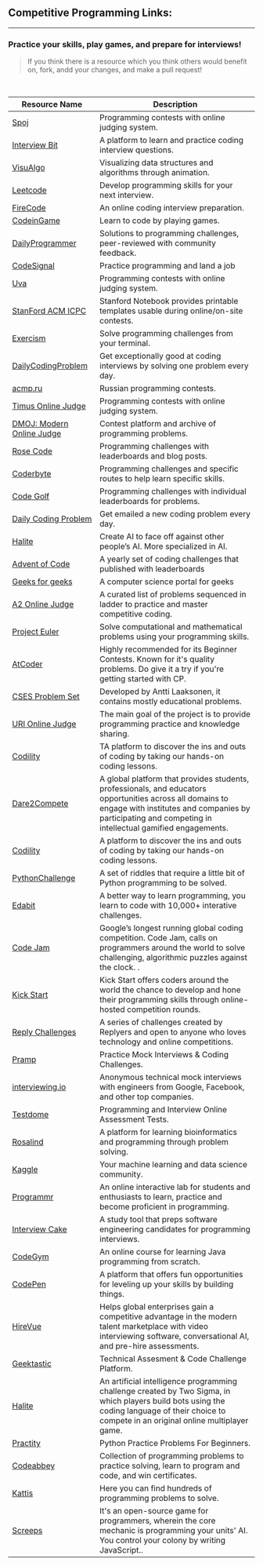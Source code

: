 ## Competitive Programming Links:
-------------------------------

### Practice your skills, play games, and prepare for interviews!

> If you think there is a resource which you think others would benefit on, fork, andd your changes, and make a pull request!
<br>

| Resource Name                                                | Description                                                                               |
| ------------------------------------------------------------ | ----------------------------------------------------------------------------------------- |
| [Spoj](https://www.spoj.com/)                                | Programming contests with online judging system.                                          |
| [Interview Bit](https://www.interviewbit.com/)               | A platform to learn and practice coding interview questions.                              |
| [VisuAlgo](https://visualgo.net/en)                          | Visualizing data structures and algorithms through animation.                             |
| [Leetcode](https://leetcode.com/)                            | Develop programming skills for your next interview.                                       |
| [FireCode](https://www.firecode.io/)                         | An online coding interview preparation.                                                   |
| [CodeinGame](https://www.codingame.com/start)                | Learn to code by playing games.                                                           |
| [DailyProgrammer](https://www.hackerrank.com/)               | Solutions to programming challenges, peer-reviewed with community feedback.               |
| [CodeSignal](https://codesignal.com/)                        | Practice programming and land a job                                                       |
| [Uva](https://onlinejudge.org/)                              | Programming contests with online judging system.                                          |
| [StanFord ACM ICPC](https://github.com/jaehyunp/stanfordacm) | Stanford Notebook provides printable templates usable during online/on-site contests.     |
| [Exercism](https://exercism.io/)                             | Solve programming challenges from your terminal.                                          |
| [DailyCodingProblem](https://www.dailycodingproblem.com/)    | Get exceptionally good at coding interviews by solving one problem every day.             |
| [acmp.ru](https://acmp.ru/)                                  | Russian programming contests.                                                             |
| [Timus Online Judge](https://acm.timus.ru/?locale=en)        | Programming contests with online judging system.                                          |
| [DMOJ: Modern Online Judge](https://dmoj.ca/)                | Contest platform and archive of programming problems.                                     |
| [Rose Code](https://www.rosecode.net/)                       | Programming challenges with leaderboards and blog posts.                                  |
| [Coderbyte](https://coderbyte.com/)                          | Programming challenges and specific routes to help learn specific skills.                 |
| [Code Golf](https://code.golf/)                              | Programming challenges with individual leaderboards for problems.                         |
| [Daily Coding Problem](https://www.dailycodingproblem.com/)  | Get emailed a new coding problem every day.                                               |
| [Halite](https://halite.io/)                                 | Create AI to face off against other people’s AI. More specialized in AI.                  |
| [Advent of Code](https://adventofcode.com/)                  | A yearly set of coding challenges that published with leaderboards                        |
| [Geeks for geeks](https://www.geeksforgeeks.org/)            | A computer science portal for geeks                                                       |
| [A2 Online Judge](https://a2oj.com/)                         | A curated list of problems sequenced in ladder to practice and master competitive coding. |
| [Project Euler](https://projecteuler.net/)                   | Solve computational and mathematical problems using your programming skills.              |
| [AtCoder](https://atcoder.jp/)                               | Highly recommended for its Beginner Contests. Known for it's quality problems. Do give it a try if you're getting started with CP.|
| [CSES Problem Set](https://cses.fi/problemset)               | Developed by Antti Laaksonen, it contains mostly educational problems.|
| [URI Online Judge](https://www.urionlinejudge.com/judge/en/login) | The main goal of the project is to provide programming practice and knowledge sharing. |
| [Codility](https://codility.com/programmers/) | TA platform to discover the ins and outs of coding by taking our hands-on coding lessons. |
| [Dare2Compete](https://dare2compete.com/) | A global platform that provides students, professionals, and educators opportunities across all domains to engage with institutes and companies by participating and competing in intellectual gamified engagements. |
| [Codility](https://codility.com/programmers/) | A platform to discover the ins and outs of coding by taking our hands-on coding lessons. |
| [PythonChallenge](http://www.pythonchallenge.com/) | A set of riddles that require a little bit of Python programming to be solved. |
| [Edabit](https://edabit.com/) | A better way to learn programming, you learn to code with 10,000+ interative challenges. |
| [Code Jam](https://codingcompetitions.withgoogle.com/codejam) | Google’s longest running global coding competition. Code Jam, calls on programmers around the world to solve challenging, algorithmic puzzles against the clock. . |
| [Kick Start](https://codingcompetitions.withgoogle.com/kickstart) | Kick Start offers coders around the world the chance to develop and hone their programming skills through online-hosted competition rounds. |
| [Reply Challenges](https://challenges.reply.com/tamtamy/home.action) | A series of challenges created by Replyers and open to anyone who loves technology and online competitions. |
| [Pramp](https://www.pramp.com/#/) | Practice Mock Interviews & Coding Challenges. |
| [interviewing.io](https://interviewing.io/) | Anonymous technical mock interviews with engineers from Google, Facebook, and other top companies. |
| [Testdome](https://www.testdome.com/) | Programming and Interview Online Assessment Tests. |
| [Rosalind](http://rosalind.info/problems/locations/) | A platform for learning bioinformatics and programming through problem solving. |
| [Kaggle](https://www.kaggle.com/) | Your machine learning and data science community. |
| [Programmr](http://www.programmr.com/) | An online interactive lab for students and enthusiasts to learn, practice and become proficient in programming. |
| [Interview Cake](https://www.interviewcake.com/) | A study tool that preps software engineering candidates for programming interviews. |
| [CodeGym](https://codegym.cc/) | An online course for learning Java programming from scratch. |
| [CodePen](https://codepen.io/challenges) | A platform that offers fun opportunities for leveling up your skills by building things. |
| [HireVue](https://www.hirevue.com/) | Helps global enterprises gain a competitive advantage in the modern talent marketplace with video interviewing software, conversational AI, and pre-hire assessments. |
| [Geektastic](https://geektastic.com/) | Technical Assesment & Code Challenge Platform. |
| [Halite](https://www.halite.io/) | An artificial intelligence programming challenge created by Two Sigma, in which players build bots using the coding language of their choice to compete in an original online multiplayer game. |
| [Practity](https://practity.com/) |  Python Practice Problems For Beginners. |
| [Codeabbey](https://www.codeabbey.com/) | Collection of programming problems to practice solving, learn to program and code, and win certificates. |
| [Kattis](https://open.kattis.com/) | Here you can find hundreds of programming problems to solve. |
| [Screeps](https://screeps.com/) | It's an open-source game for programmers, wherein the core mechanic is programming your units' AI. You control your colony by writing JavaScript.. |
